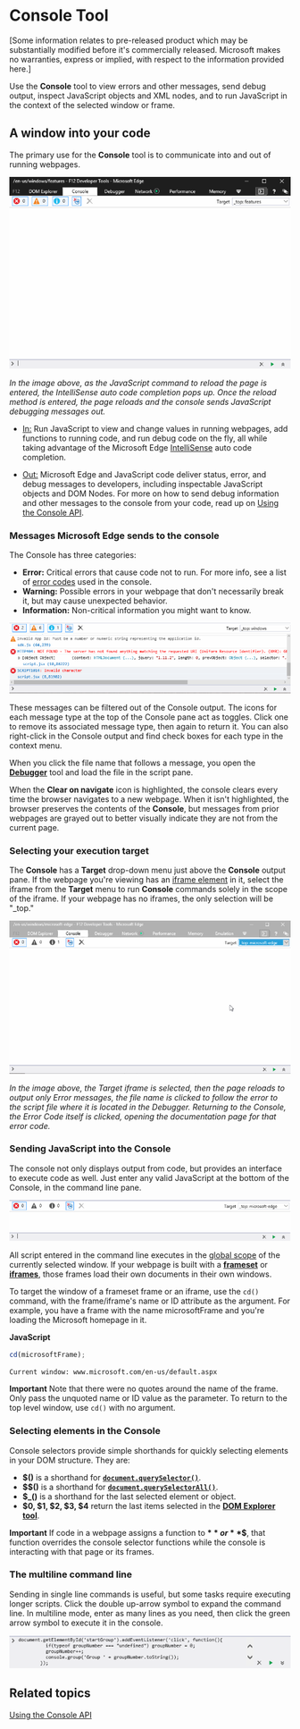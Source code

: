 # Console Tool

[Some information relates to pre-released product which may be substantially modified before it's commercially released. Microsoft makes no warranties, express or implied, with respect to the information provided here.]

Use the **Console** tool to view errors and other messages, send debug output, inspect JavaScript objects and XML nodes, and to run JavaScript in the context of the selected window or frame.

## A window into your code

The primary use for the **Console** tool is to communicate into and out of running webpages.

![Edge Console](../media/Edge_Console.gif)

*In the image above, as the JavaScript command to reload the page is entered, the IntelliSense auto code completion pops up. Once the reload method is entered, the page reloads and the console sends JavaScript debugging messages out.*

   - [In:](#sendingjavascriptintotheconsole) Run JavaScript to view and change values in running webpages, add functions to running code, and run debug code on the fly, all while taking advantage of the Microsoft Edge [IntelliSense](https://msdn.microsoft.com/en-us/library/hcw1s69b.aspx) auto code completion.

   - [Out:](#sendinginfototheconsole) Microsoft Edge and JavaScript code deliver status, error, and debug messages to developers, including inspectable JavaScript objects and DOM Nodes. For more on how to send debug information and other messages to the console from your code, read up on [Using the Console API](./using-the-console-api/).

### Messages Microsoft Edge sends to the console

The Console has three categories:
   - **Error:** Critical errors that cause code not to run. For more info, see a list of [error codes](./console-error-and-status-codes) used in the console.
   - **Warning:** Possible errors in your webpage that don't necessarily break it, but may cause unexpected behavior.
   - **Information:** Non-critical information you might want to know.

![Console System Messages](../media/Edge_Console_messages.gif)

These messages can be filtered out of the Console output. The icons for each message type at the top of the Console pane act as toggles. Click one to remove its associated message type, then again to return it. You can also right-click in the Console output and find check boxes for each type in the context menu.

When you click the file name that follows a message, you open the **[Debugger](../debugger/)** tool and load the file in the script pane.

When the **Clear on navigate** icon is highlighted, the console clears every time the browser navigates to a new webpage. When it isn't highlighted, the browser preserves the contents of the **Console**, but messages from prior webpages are grayed out to better visually indicate they are not from the current page.

### Selecting your execution target
The **Console** has a **Target** drop-down menu just above the **Console** output pane. If the webpage you're viewing has an [iframe element]() in it, select the iframe from the **Target** menu to run **Console** commands solely in the scope of the iframe. If your webpage has no iframes, the only selection will be "_top."

![Console System Messages](../media/Edge_Console_toggles.gif)

*In the image above, the Target iframe is selected, then the page reloads to output only Error messages, the file name is clicked to follow the error to the script file where it is located in the Debugger. Returning to the Console, the Error Code itself is clicked, opening the documentation page for that error code.*

### Sending JavaScript into the Console
The console not only displays output from code, but provides an interface to execute code as well. Just enter any valid JavaScript at the bottom of the Console, in the command line pane.

![F12 Console Command Line](../media/Edge_Console_command.gif)

All script entered in the command line executes in the [global scope](https://msdn.microsoft.com/en-us/library/bzt2dkta(v=vs.85).aspx) of the currently selected window. If your webpage is built with a **[frameset](https://msdn.microsoft.com/en-us/library/ms535251(v=vs.85).aspx)** or **[iframes](https://msdn.microsoft.com/en-us/library/ms535258(v=vs.85).aspx)**, those frames load their own documents in their own windows.

To target the window of a frameset frame or an iframe, use the `cd()` command, with the frame/iframe's name or ID attribute as the argument. For example, you have a frame with the name microsoftFrame and you're loading the Microsoft homepage in it.

   **JavaScript**
   ```js
   cd(microsoftFrame);
   ```
   ```
   Current window: www.microsoft.com/en-us/default.aspx
   ```

**Important**  Note that there were no quotes around the name of the frame. Only pass the unquoted name or ID value as the parameter.
To return to the top level window, use `cd()` with no argument.

### Selecting elements in the Console
Console selectors provide simple shorthands for quickly selecting elements in your DOM structure. They are:

   - **$()** is a shorthand for [**`document.querySelector()`**](https://msdn.microsoft.com/en-us/library/cc288169(v=vs.85).aspx).
   - **$$()** is a shorthand for [**`document.querySelectorAll()`**](https://msdn.microsoft.com/en-us/library/cc304115(v=vs.85).aspx).
   - **$_()** is a shorthand for the last selected element or object.
   - **$0, $1, $2, $3, $4** return the last items selected in the [**DOM Explorer tool**](../dom-explorer/).

**Important**  If code in a webpage assigns a function to **$** or **$$**, that function overrides the console selector functions while the console is interacting with that page or its frames.

### The multiline command line

Sending in single line commands is useful, but some tasks require executing longer scripts. Click the double up-arrow symbol to expand the command line. In multiline mode, enter as many lines as you need, then click the green arrow symbol to execute it in the console.

![F12 Console Multiline Command Line](../media/f12blueconsolecommandmultiple.png)

## Related topics
[Using the Console API](./using-the-console-api/)

